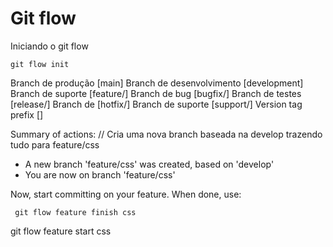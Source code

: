 # Git flow 

Iniciando o git flow 

```
git flow init 
```

Branch de produção [main]
Branch de desenvolvimento [development] 
Branch de suporte [feature/]
Branch de bug [bugfix/] 
Branch de testes [release/] 
Branch de [hotfix/] 
Branch de suporte [support/]
Version tag prefix []


Summary of actions:
// Cria uma nova branch baseada na develop trazendo tudo para feature/css
- A new branch 'feature/css' was created, based on 'develop'
- You are now on branch 'feature/css'

Now, start committing on your feature. When done, use:

     git flow feature finish css

git flow feature start css 
